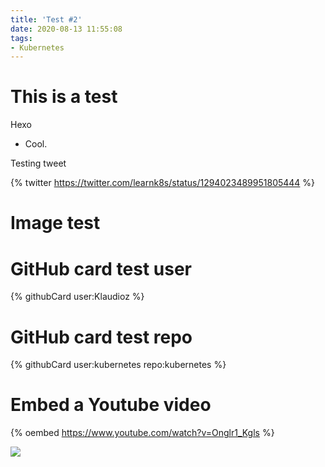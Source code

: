 ```yaml
---
title: 'Test #2'
date: 2020-08-13 11:55:08
tags:
- Kubernetes
---
```


# This is a test

Hexo

- Cool.

Testing tweet

{% twitter https://twitter.com/learnk8s/status/1294023489951805444 %}

# Image test


# GitHub card test user

{% githubCard user:Klaudioz %}

# GitHub card test repo

{% githubCard user:kubernetes repo:kubernetes %}

# Embed a Youtube video

{% oembed https://www.youtube.com/watch?v=Onglr1_Kgls %}

![](Post-Asset-Folder/2020-08-14-10-10-00.png)